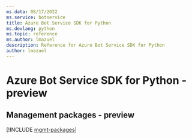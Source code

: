 ```yaml
---
ms.data: 08/17/2022
ms.service: botservice
title: Azure Bot Service SDK for Python
ms.devlang: python
ms.topic: reference
ms.author: lmazuel
description: Reference for Azure Bot Service SDK for Python
author: lmazuel
---
```

# Azure Bot Service SDK for Python - preview

## Management packages - preview
[!INCLUDE [mgmt-packages](bot-service-mgmt-index.md)]